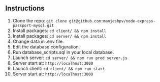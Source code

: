 ## Instructions

1. Clone the repo: `git clone git@github.com:manjeshpv/node-express-passport-mysql.git`
2. Install packages: `cd client/ && npm install`
3. Install packages: `cd server/ && npm install`
4. Change data in .env file.
5. Edit the database configuration.
6. Run database_scripts.sql in your local database.
7. Launch server: `cd server/ && npm run prod server.js`
8. Server start at: `http://localhost:3000`
9. Launch client: `cd client/ && npm run start`
10. Server start at: `http://localhost:3000`